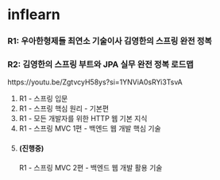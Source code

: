 # inflearn
<h3 href = "https://www.inflearn.com/roadmaps/373">R1: 우아한형제들 최연소 기술이사 김영한의 스프링 완전 정복</h3>
<h3 href = "https://www.inflearn.com/roadmaps/149">R2: 김영한의 스프링 부트와 JPA 실무 완전 정복 로드맵</h3>
<p>https://youtu.be/ZgtvcyH58ys?si=1YNViA0sRYi3TsvA</P>

01. R1 - 스프링 입문
02. R1 - 스프링 핵심 원리 - 기본편
03. R1 - 모든 개발자를 위한 HTTP 웹 기본 지식
04. R1 - 스프링 MVC 1편 - 백엔드 웹 개발 핵심 기술
05. <h4>(진행중)</h4> R1 - 스프링 MVC 2편 - 백엔드 웹 개발 활용 기술